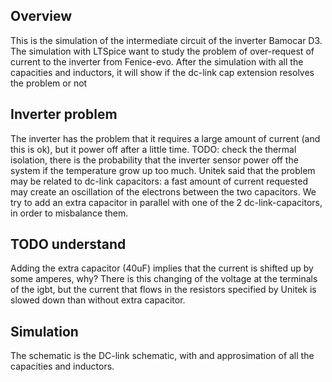 ## Overview
This is the simulation of the intermediate circuit of the inverter Bamocar D3.
The simulation with LTSpice want to study the problem of over-request of current to the inverter from Fenice-evo.
After the simulation with all the capacities and inductors, it will show if the dc-link cap extension resolves the problem or not

## Inverter problem
The inverter has the problem that it requires a large amount of current (and this is ok), but it power off after a little time.
TODO: check the thermal isolation, there is the probability that the inverter sensor power off the system if the temperature grow up too much.
Unitek said that the problem may be related to dc-link capacitors: a fast amount of current requested may create an oscillation of the electrons between
the two capacitors.
We try to add an extra capacitor in parallel with one of the 2 dc-link-capacitors, in order to misbalance them.

## TODO understand
Adding the extra capacitor (40uF) implies that the current is shifted up by some amperes, why? There is this changing of the voltage at the terminals of the igbt, but the current that flows in the resistors specified by Unitek is slowed down than without extra capacitor.

## Simulation
The schematic is the DC-link schematic, with and approsimation of all the capacities and inductors.

